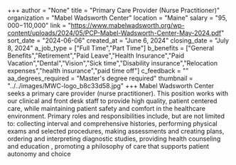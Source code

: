 +++
author = "None"
title = "Primary Care Provider (Nurse Practitioner)"
organization = "Mabel Wadsworth Center"
location = "Maine"
salary = "$95,000-$110,000"
link = "https://www.mabelwadsworth.org/wp-content/uploads/2024/05/PCP-Mabel-Wadsworth-Center-May-2024.pdf"
sort_date = "2024-06-06"
created_at = "June 6, 2024"
closing_date = "July 8, 2024"
a_job_type = ["Full Time","Part Time"]
b_benefits = ["General Benefits","Retirement","Paid Leave","Health Insurance","Paid Vacation","Dental","Vision","Sick time","Disability insurance","Relocation expenses","health insurance","paid time off"]
c_feedback = ""
aa_degrees_required = "Master's degree required"
thumbnail = "../../images/MWC-logo_b8c33d58.jpg"
+++
Mabel Wadsworth Center seeks a primary care provider (nurse practitioner). This position works with our clinical and front desk staff to provide high quality, patient centered care, while maintaining patient safety and comfort in the healthcare environment. Primary roles and responsibilities include, but are not limited to: collecting interval and comprehensive histories, performing physical exams and selected procedures, making assessments and creating plans, ordering and interpreting diagnostic studies, providing health counseling and education , promoting a philosophy of care that supports patient autonomy and choice